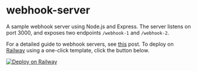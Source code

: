 # webhook-server
A sample webhook server using Node.js and Express. The server listens on port 3000, and exposes two endpoints `/webhook-1` and `/webhook-2`.

For a detailed guide to webhook servers, see [this](https://alphasec.io/getting-started-with-webhooks-part-1-webhook-servers/) post. To deploy on [Railway](https://railway.app/?referralCode=alphasec) using a one-click template, click the button below.

[![Deploy on Railway](https://railway.app/button.svg)](https://railway.app/new/template/WJuLbj?referralCode=alphasec)
